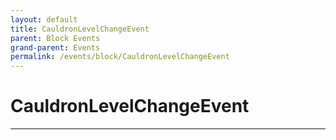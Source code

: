 ```yaml
---
layout: default
title: CauldronLevelChangeEvent
parent: Block Events
grand-parent: Events
permalink: /events/block/CauldronLevelChangeEvent
---
```


# CauldronLevelChangeEvent

---
